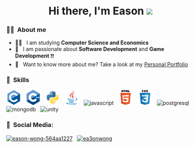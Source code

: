 <h1 align="center"> Hi there, I'm Eason <img src="https://raw.githubusercontent.com/MartinHeinz/MartinHeinz/master/wave.gif" width="30px"> </h1>


### 🙋‍♂️ &nbsp;**About me** 
- 👨‍🎓 &nbsp; I am studying **Computer Science and Economics** <br/>
- 👻 &nbsp; I am passionate about **Software Development** and **Game Development** ❗❗<br/>
- 🔗 &nbsp; Want to know more about me? Take a look at my [Personal Portfolio](https://ea3onwong.github.io/) 


### 🚀 &nbsp;**Skills** 
<p align="left">
<img src="https://raw.githubusercontent.com/devicons/devicon/master/icons/c/c-original.svg" alt="c" width="40" height="40"/> &nbsp;
<img src="https://raw.githubusercontent.com/devicons/devicon/master/icons/cplusplus/cplusplus-original.svg" alt="cplusplus" width="40" height="40"/> &nbsp;
<img src="https://raw.githubusercontent.com/devicons/devicon/master/icons/python/python-original.svg" alt="python" width="40" height="40"/> &nbsp;
<img src="https://raw.githubusercontent.com/devicons/devicon/master/icons/java/java-original.svg" alt="java" width="40" height="40"/> &nbsp;
<img src="https://cdn.jsdelivr.net/gh/devicons/devicon/icons/javascript/javascript-original.svg" alt="javascript" width="40" height="40"/> &nbsp;
<img src="https://raw.githubusercontent.com/devicons/devicon/master/icons/html5/html5-original-wordmark.svg" alt="html5" width="40" height="40"/> &nbsp;
<img src="https://raw.githubusercontent.com/devicons/devicon/master/icons/css3/css3-original-wordmark.svg" alt="css3" width="40" height="40"/> &nbsp;
<img src="https://cdn.jsdelivr.net/gh/devicons/devicon/icons/postgresql/postgresql-original.svg" alt="postgresql" width="40" height="40"/> &nbsp;
<img src="https://cdn.jsdelivr.net/gh/devicons/devicon/icons/mongodb/mongodb-original.svg" alt="mongodb" width="40" height="40"/> &nbsp;
<img src="https://www.vectorlogo.zone/logos/unity3d/unity3d-icon.svg" alt="unity" width="40" height="40"/> &nbsp;
</p>

### 📲 &nbsp;**Social Media:**  
<p align="left">
<a href="https://linkedin.com/in/eason-wong-564aa1227" target="blank"><img align="center" src="https://raw.githubusercontent.com/rahuldkjain/github-profile-readme-generator/master/src/images/icons/Social/linked-in-alt.svg" alt="eason-wong-564aa1227" height="30" width="40" /></a> &nbsp;
<a href="https://instagram.com/ea3onwong" target="blank"><img align="center" src="https://raw.githubusercontent.com/rahuldkjain/github-profile-readme-generator/master/src/images/icons/Social/instagram.svg" alt="ea3onwong" height="30" width="40" /></a>
</p>

